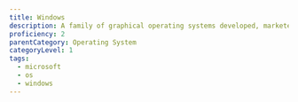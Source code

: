 ```yaml
---
title: Windows
description: A family of graphical operating systems developed, marketed, and sold by Microsoft.
proficiency: 2
parentCategory: Operating System
categoryLevel: 1
tags:
  - microsoft
  - os
  - windows
---
```

